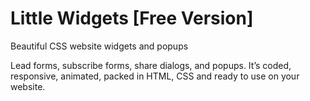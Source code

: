 # Little Widgets [Free Version]
Beautiful CSS website widgets and popups

Lead forms, subscribe forms, share dialogs, and popups. It’s coded, responsive, animated, packed in HTML, CSS and ready to use on your website.

